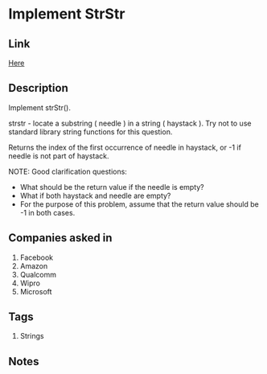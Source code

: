 # Implement StrStr

## Link

[Here](https://www.interviewbit.com/problems/implement-strstr/)

## Description

Implement strStr().

strstr - locate a substring ( needle ) in a string ( haystack ).
Try not to use standard library string functions for this question.

Returns the index of the first occurrence of needle in haystack, or -1 if needle is not part of haystack.

NOTE: Good clarification questions:

* What should be the return value if the needle is empty?
* What if both haystack and needle are empty?
* For the purpose of this problem, assume that the return value should be -1 in both cases.

## Companies asked in

1. Facebook
1. Amazon
1. Qualcomm
1. Wipro
1. Microsoft

## Tags

1. Strings

## Notes